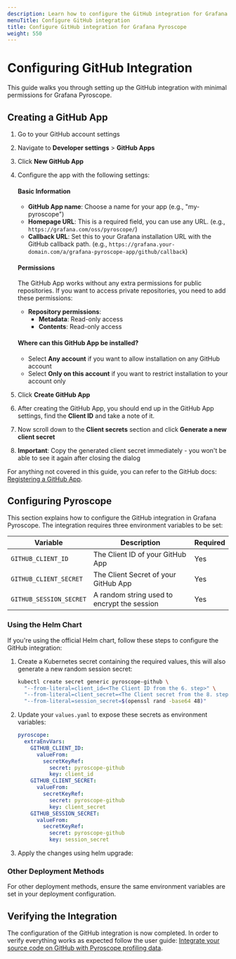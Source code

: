 ```yaml
---
description: Learn how to configure the GitHub integration for Grafana Pyroscope.
menuTitle: Configure GitHub integration
title: Configure GitHub integration for Grafana Pyroscope
weight: 550
---
```


# Configuring GitHub Integration

This guide walks you through setting up the GitHub integration with minimal permissions for Grafana Pyroscope.

## Creating a GitHub App

1. Go to your GitHub account settings
2. Navigate to **Developer settings** > **GitHub Apps**
3. Click **New GitHub App**
4. Configure the app with the following settings:
    #### **Basic Information**
      - **GitHub App name**: Choose a name for your app (e.g., "my-pyroscope")
      - **Homepage URL**: This is a required field, you can use any URL. (e.g., `https://grafana.com/oss/pyroscope/`)
      - **Callback URL**: Set this to your Grafana installation URL with the GitHub callback path. (e.g., `https://grafana.your-domain.com/a/grafana-pyroscope-app/github/callback`)

    #### Permissions

      The GitHub App works without any extra permissions for public repositories. If you want to access private repositories, you need to add these permissions:

      - **Repository permissions**:
        - **Metadata**: Read-only access
        - **Contents**: Read-only access

    #### Where can this GitHub App be installed?
      - Select **Any account** if you want to allow installation on any GitHub account
      - Select **Only on this account** if you want to restrict installation to your account only
5. Click **Create GitHub App**
6. After creating the GitHub App, you should end up in the GitHub App settings, find the **Client ID** and take a note of it.
7. Now scroll down to the **Client secrets** section and click **Generate a new client secret**
8. **Important**: Copy the generated client secret immediately - you won't be able to see it again after closing the dialog

For anything not covered in this guide, you can refer to the GitHub docs: [Registering a GitHub App](https://docs.github.com/en/apps/creating-github-apps/registering-a-github-app/registering-a-github-app).


## Configuring Pyroscope

This section explains how to configure the GitHub integration in Grafana Pyroscope. The integration requires three environment variables to be set:

| Variable | Description | Required |
|----------|-------------|----------|
| `GITHUB_CLIENT_ID` | The Client ID of your GitHub App | Yes |
| `GITHUB_CLIENT_SECRET` | The Client Secret of your GitHub App | Yes |
| `GITHUB_SESSION_SECRET` | A random string used to encrypt the session | Yes |

### Using the Helm Chart

If you're using the official Helm chart, follow these steps to configure the GitHub integration:

1. Create a Kubernetes secret containing the required values, this will also generate a new random session secret:

    ```bash
    kubectl create secret generic pyroscope-github \
      "--from-literal=client_id=<The Client ID from the 6. step>" \
      "--from-literal=client_secret=<The Client secret from the 8. step>" \
      "--from-literal=session_secret=$(openssl rand -base64 48)"
    ```

2. Update your `values.yaml` to expose these secrets as environment variables:

    ```yaml
    pyroscope:
      extraEnvVars:
        GITHUB_CLIENT_ID:
          valueFrom:
            secretKeyRef:
              secret: pyroscope-github
              key: client_id
        GITHUB_CLIENT_SECRET:
          valueFrom:
            secretKeyRef:
              secret: pyroscope-github
              key: client_secret
        GITHUB_SESSION_SECRET:
          valueFrom:
            secretKeyRef:
              secret: pyroscope-github
              key: session_secret
    ```

3. Apply the changes using helm upgrade:


### Other Deployment Methods

For other deployment methods, ensure the same environment variables are set in your deployment configuration.

## Verifying the Integration

The configuration of the GitHub integration is now completed. In order to verify everything works as expected follow the user guide: [Integrate your source code on GitHub with Pyroscope profiling data](../../view-and-analyze-profile-data/line-by-line/).
